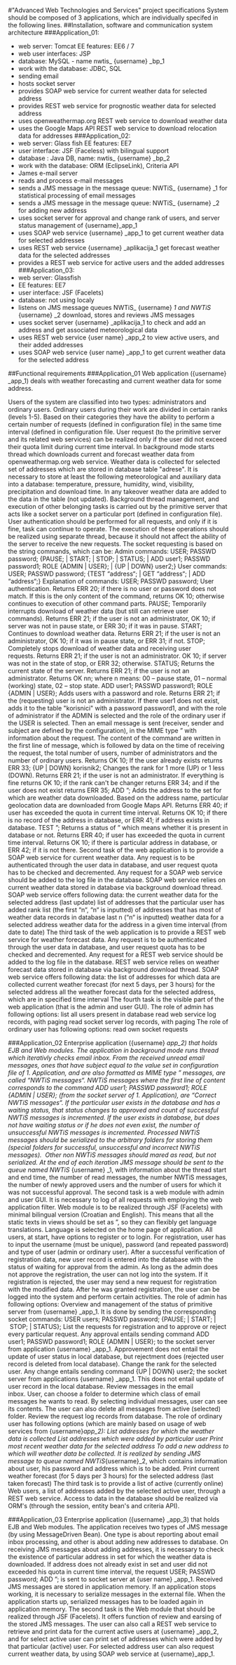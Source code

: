 #"Advanced Web Technologies and Services" project specifications
System should be composed of 3 applications, which are individually specifed in the following lines.
##Installation, software and communication system architecture 
###Application_01: 
- web server: Tomcat EE features: EE6 / 7 
- web user interfaces: JSP 
- database: MySQL - name nwtis_ {username} _bp_1
- work with the database: JDBC, SQL 
- sending email 
- hosts socket server
- provides SOAP web service for current weather data for selected address 
- provides REST web service for prognostic weather data for selected address 
- uses openweathermap.org REST web service to download weather data 
- uses the Google Maps API REST web service to download relocation data for addresses 
###Application_02: 
- web server: Glass fish EE features: EE7 
- user interface: JSF (Faceless) with bilingual support
- database : Java DB, name: nwtis_ {username} _bp_2
- work with the database: ORM (EclipseLink), Criteria API 
- James e-mail server 
- reads and process e-mail messages 
- sends a JMS message in the message queue: NWTiS_ {username} _1 for statistical processing of email messages 
- sends a JMS message in the message queue: NWTiS_ {username} _2 for adding new address 
- uses socket server for approval and change rank of users, and server status management of {username}_app_1
- uses SOAP web service {username} _app_1 to get current weather data for selected addresses
- uses REST web service {username} _aplikacija_1 get forecast weather data for the selected addresses 
- provides a REST web service for active users and the added addresses 
###Application_03: 
- web server: Glassfish 
- EE features: EE7 
- user interface: JSF (Facelets) 
- database: not using localy 
- listens on JMS message queues NWTiS_ {username} _1 and NWTiS_ {username} _2 download, stores and reviews JMS messages 
- uses socket server {username} _aplikacija_1 to check and add an address and get associated meteorological data 
- uses REST web service {user name} _app_2 to view active users, and their added addresses
- uses SOAP web service {user name} _app_1 to get current weather data for the selected address

##Functional requirements
###Application_01
Web application ({username} _app_1) deals with weather forecasting and current weather data for some address. 

Users of the system are classified into two types: administrators and ordinary users.&nbsp;Ordinary users during their work are divided in certain ranks (levels 1-5). Based on their categories they have the ability to perform a certain number of requests (defined in configuration file) in the same time interval (defined in configuration file.&nbsp;User request (to the primitive server and its related web services) can be realized only if the user did not exceed their quota limit during current time interval. In background mode starts thread which downloads current and forecast weather data from openweathermap.org web service. Weather data is collected for selected set of addresses which are stored in database table "adrese". It is necessary to store at least the following meteorological and auxiliary data into a database: temperature, pressure, humidity, wind, visibility, precipitation and download time. In any takeover weather data are added to the data in the table (not updated). Background thread management, and execution of other belonging tasks is carried out by the primitive server that acts like a socket server on a particular port (defined in configuration file). User authentication should be performed for all requests, and only if it is fine, task can continue to operate.&nbsp;The execution of these operations should be realized using separate thread, because it should not affect the ability of the server to receive the new requests. The socket requesting is based on the string commands, which can be:
Admin commands:
USER; PASSWD password; {PAUSE; | START; | STOP; | STATUS; | ADD user1; PASSWD password1; ROLE {ADMIN | USER}; | {UP | DOWN} user2;}
User commands:
USER; PASSWD password; {TEST “address“; | GET “address“; | ADD “address“;}
Explanation of commands: USER;&nbsp;PASSWD password; User authentication.&nbsp;Returns ERR 20; if there is no user or password does not match.&nbsp;If this is the only content of the command, returns OK 10;&nbsp;otherwise continues to execution of other command parts. PAUSE; Temporarily interrupts download of weather data (but still can retrieve user commands).&nbsp;Returns ERR 21;&nbsp;if the user is not an administrator, OK 10;&nbsp;if server was not in pause state, or ERR 30;&nbsp;if it was in pause. START; Continues to download weather data.&nbsp;Returns ERR 21;&nbsp;if the user is not an administrator,&nbsp;OK 10;&nbsp;if it was in pause state, or ERR 31;&nbsp;if not. STOP;
Completely stops download of weather data and receiving user requests.&nbsp;Returns ERR 21;&nbsp;if the user is not an administrator.&nbsp;OK 10;&nbsp;if server was not in the state of stop, or ERR 32;&nbsp;otherwise.
STATUS; Returns the current state of the server.&nbsp;Returns ERR 21;&nbsp;if the user is not an administrator.&nbsp;Returns OK nn;&nbsp;where n means: 00 – pause state, 01 – normal (working) state, 02 – stop state. ADD user1;&nbsp;PASSWD password1;&nbsp;ROLE {ADMIN |&nbsp;USER};
Adds users with a password and role.&nbsp;Returns ERR 21;&nbsp;if the (requesting) user is not an administrator.&nbsp;If there user1 does not exist, adds it to the table "korisnici" with a password password1, and with the role of administrator if the ADMIN is selected and the role of the ordinary user if the USER is selected.&nbsp;Then an email message is sent (receiver, sender and subject are defined by the configuration), in the MIME type ” with information about the request. The content of the command are written in the first line of message, which is followed by data on the time of receiving the request, the total number of users, number of administrators and the number of ordinary users.&nbsp;Returns OK 10;&nbsp;If the user already exists returns ERR 33; {UP | DOWN} korisnik2; Changes the rank for 1 more (UP) or 1 less (DOWN).&nbsp;Returns ERR 21;&nbsp;if the user is not an administrator.&nbsp;If everything is fine returns OK 10;&nbsp;if the rank can't be changer returns ERR 34; and&nbsp;if the user does not exist returns ERR 35; ADD ”; Adds the address to the set for which are weather data downloaded. Based on the address name, particular geolocation data are downloaded from Google Maps API. Returns ERR 40;&nbsp;if user has exceeded the quota in current time interval.&nbsp;Returns OK 10;&nbsp;if there is no record of the address in database, or ERR 41;&nbsp;if address exists in database. TEST ”; Returns a status of ” which means whether it is present in database or not.&nbsp;Returns ERR 40;&nbsp;if user has exceeded the quota in current time interval. Returns OK 10;&nbsp;if there is particular address in database, or ERR 42;&nbsp;if it is not there.
Second task of the web application is to provide a SOAP web service for current weather data.&nbsp;Any request is to be authenticated through the user data in database, and user request quota has to be checked and decremented.&nbsp;Any request for a SOAP web service should be added to the log file in the database.&nbsp;SOAP web service relies on current weather data stored in database via background download thread. SOAP web service offers following data: the current weather data for the selected address (last update) list of addresses that the particular user has added rank list (the first “n“, “n“ is inputted) of addresses that has most of weather data records in database
last n (“n“ is inputted) weather data for a selected address weather data for the address in a given time interval (from date to date)
The third task of the web application is to provide a REST web service for weather forecast data. Any request is to be authenticated through the user data in database, and user request quota has to be checked and decremented.&nbsp;Any request for a REST web service should be added to the log file in the database.&nbsp;REST web service relies on weather forecast data stored in database via background download thread. SOAP web service offers following data: the list of addresses for which data are collected current weather forecast (for next 5 days, per 3 hours) for the selected address all the weather forecast data for the selected address, which are in specified time interval
The fourth task is the visible part of the web application (that is the admin and user GUI). The role of admin has following options:
list all users present in database read web service log records, with paging
read socket server log records, with paging
The role of ordinary user has following options:
read own socket requests

###Application_02
Enterprise application ({username} _app_2) that holds EJB and Web modules. The application in background mode runs thread which iterativly checks email inbox.&nbsp;From the received unread email messages, ones that have subject equal to the value set in configuration file of 1. Application, and are also formatted as MIME type ” messages, are called “NWTiS messages“.&nbsp;NWTiS messages where the first line of content corresponds to the command ADD user1;&nbsp;PASSWD password1;&nbsp;ROLE {ADMIN |&nbsp;USER}; (from the socket server of 1. Application), are “Correct NWTiS messages“. If the particular user exists in the database and has a waiting status, that status changes to approved and count of successful NWTiS messages is incremented. If the user exists in database, but does not have waiting status or if he does not even exist, the number of unsuccessful NWTiS messages is incremented. Processed NWTiS messages should be serialized to the arbitrary folders for storing them (special folders for successful, unsuccessful and incorrect NWTiS messages). &nbsp;Other non NWTiS messages should mared as read, but not serialized. At the end of each iteration JMS message should be sent to the queue named NWTiS_ {username} _1, with information about the thread start and end time, the number of read messages, the number NWTiS messages, the number of newly approved users and the number of users for which it was not successful approval. The second task is a web module with admin and user GUI.&nbsp;It is necessary to log of all requests with employing the web application filter. Web module is to be realized through JSF (Facelets) with minimal bilingual version (Croatian and English).&nbsp;This means that all the static texts in views should be set as ”, so they can flexibly get language translations.&nbsp;Language is selected on the home page of application. All users, at start, have options to register or to login. For registration, user has to input the username (must be unique), password (and repeated password) and type of user (admin or ordinary user). After a successful verification of registration data, new user record is entered into the database with the status of waiting for approval from the admin.&nbsp;As long as the admin does not approve the registration, the user can not log into the system.&nbsp;If it registration is rejected, the user may send a new request for registration with the modified data.&nbsp;After he was granted registration, the user can be logged into the system and perform certain activities.
The role of admin has following options:
Overview and management of the status of primitive server from {username} _app_1. It is done by sending the corresponding socket commands: USER users;&nbsp;PASSWD password;&nbsp;{PAUSE;&nbsp;|&nbsp;START;&nbsp;|&nbsp;STOP;&nbsp;|&nbsp;STATUS};
List the requests for registration and to approve or reject every particular request.&nbsp;Any approval entails sending command ADD user1;&nbsp;PASSWD password1;&nbsp;ROLE {ADMIN |&nbsp;USER};&nbsp;to the socket server from application {username} _app_1. Approvement does not entail the update of user status in local database, but rejectment does (rejected user record is deleted from local database).
Change the rank for the selected user.&nbsp;Any change entails sending command {UP | DOWN} user2;&nbsp;the socket server from applications {username} _app_1. This does not entail update of user record in the local database.
Review messages in the email inbox.&nbsp;User, can choose a folder to determine which class of email messages he wants to read.&nbsp;By selecting individual messages, user can see its contents. The user can also delete all messages from active (selected) folder. Review the request log records from database.
The role of ordinary user has following options (which are mainly based on usage of web services from {username}_app_2):
List addresses for which the weather data is collected List addresses which were added by particular user
Print most recent weather data for the selected address To add a new address to which will weather data be collected.  It is realized by sending JMS message to queue named NWTiS_{username}_2, which contains information about user, his password and address which is to be added. 
Print current weather forecast (for 5 days per 3 hours) for the selected address (last taken forecast) The third task is to provide a list of active (currently online) Web users, a list of addresses added by the selected active user, through a REST web service. Access to data in the database should be realized via ORM's (through the session, entity bean's and criteria API).

###Application_03
Enterprise application ({username} _app_3) that holds EJB and Web modules. The application receives two types of JMS message (by using MessageDriven Bean). One type is about reporting about email inbox processing, and other is about adding new addresses to database.
On receiving JMS messages about adding addresses, it is necessary to check the existence of particular address in set for which the weather data is downloaded. If address does not already exist in set and user did not exceeded his quota in current time interval, the request USER;&nbsp;PASSWD password;&nbsp;ADD ”; is sent to socket server at {user name} _app_1.
Received JMS messages are stored in application memory.&nbsp;If an application stops working, it is necessary to serialize messages in the external file.&nbsp;When the application starts up, serialized messages has to be loaded again in application memory.
The second task is the Web module that should be realized through JSF (Facelets).&nbsp;It offers function of review and earsing of the stored JMS messages. The user can also call a REST web service to retrieve and print data for the current active users at {username} _app_2, and for select active user can print set of addresses which were added by that particular (active) user. For selected address user can also request current weather data, by using SOAP web service at {username}_app_1. 
